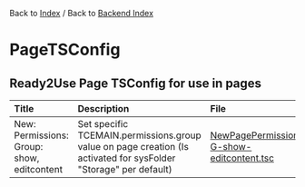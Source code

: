 Back to [Index](../Index.md) / Back to [Backend Index](Index.md)

# PageTSConfig

## Ready2Use Page TSConfig for use in pages

| Title                                      | Description                                                                                                      | File                                                                                                                                 |
|:-------------------------------------------|:-----------------------------------------------------------------------------------------------------------------|:-------------------------------------------------------------------------------------------------------------------------------------|
| New: Permissions: Group: show, editcontent | Set specific TCEMAIN.permissions.group value on page creation (Is activated for sysFolder "Storage" per default) | [NewPagePermissions-G-show-editcontent.tsc](../../../Configuration/TSConfig/Page/Specific/NewPagePermissions-G-show-editcontent.tsc) |

